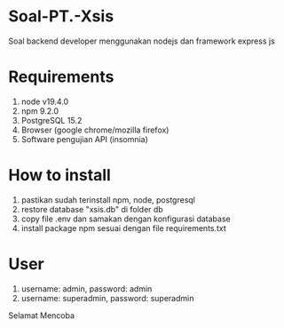 # Soal-PT.-Xsis
Soal backend developer menggunakan nodejs dan framework express js

# Requirements
1. node v19.4.0
2. npm 9.2.0
3. PostgreSQL 15.2
4. Browser (google chrome/mozilla firefox)
5. Software pengujian API (insomnia)

# How to install
1. pastikan sudah terinstall npm, node, postgresql
2. restore database "xsis.db" di folder db
3. copy file .env dan samakan dengan konfigurasi database
4. install package npm sesuai dengan file requirements.txt

# User
1. username: admin, password: admin
2. username: superadmin, password: superadmin

Selamat Mencoba
